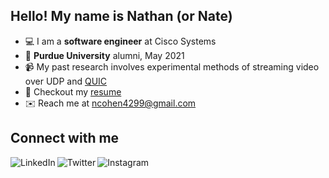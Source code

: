 ## Hello! My name is Nathan (or Nate)

- 💻 I am a **software engineer** at Cisco Systems
- 🚂 **Purdue University** alumni, May 2021
- 📹 My past research involves experimental methods of streaming video over UDP and [QUIC](https://www.chromium.org/quic)
- 📄 Checkout my [resume](https://najaco.github.io/najaco/resume_cohen.pdf)
- ✉️ Reach me at [ncohen4299@gmail.com](mailto:ncohen4299@gmail.com)

## Connect with me

[<img align="left" alt="LinkedIn" src="https://img.shields.io/badge/linkedin-%230077B5.svg?&style=for-the-badge&logo=linkedin&logoColor=white" />][linkedin]

[<img align="left" alt="Twitter" src="https://img.shields.io/badge/twitter-%231DA1F2.svg?&style=for-the-badge&logo=twitter&logoColor=white" />][twitter]

[<img align="left" alt="Instagram" src="https://img.shields.io/badge/instagram-%23E4405F.svg?&style=for-the-badge&logo=instagram&logoColor=white" />][instagram]

[linkedin]: https://www.linkedin.com/in/nathancohen99/
[twitter]: https://twitter.com/nathancohen99
[instagram]: https://www.instagram.com/nathan.cohen4299/
